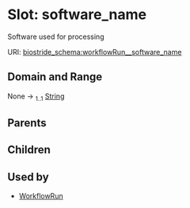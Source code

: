 
# Slot: software_name

Software used for processing

URI: [biostride_schema:workflowRun__software_name](https://w3id.org/biostride/schema/workflowRun__software_name)


## Domain and Range

None &#8594;  <sub>1..1</sub> [String](types/String.md)

## Parents


## Children


## Used by

 * [WorkflowRun](WorkflowRun.md)
